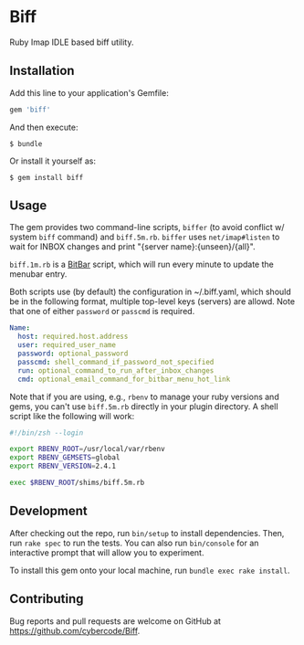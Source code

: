 # Biff

Ruby Imap IDLE based biff utility.

## Installation

Add this line to your application's Gemfile:

```ruby
gem 'biff'
```

And then execute:

    $ bundle

Or install it yourself as:

    $ gem install biff

## Usage

The gem provides two command-line scripts, `biffer` (to avoid conflict w/ system `biff` command) and `biff.5m.rb`. `biffer` uses `net/imap#listen` to wait for INBOX changes and print "{server name}:{unseen}/{all}".

`biff.1m.rb` is a [BitBar](https://getbitbar.com) script, which will run every minute to update the menubar entry.

Both scripts use (by default) the configuration in ~/.biff.yaml, which should be in the following format, multiple top-level keys (servers) are allowd. Note that one of either `password` or `passcmd` is required.

```yaml
Name:
  host: required.host.address
  user: required_user_name
  password: optional_password
  passcmd: shell_command_if_password_not_specified
  run: optional_command_to_run_after_inbox_changes
  cmd: optional_email_command_for_bitbar_menu_hot_link
```

Note that if you are using, e.g., `rbenv` to manage your ruby versions and gems, you can't use `biff.5m.rb` directly in your plugin directory. A shell script like the following will work:

``` zsh
#!/bin/zsh --login

export RBENV_ROOT=/usr/local/var/rbenv
export RBENV_GEMSETS=global
export RBENV_VERSION=2.4.1

exec $RBENV_ROOT/shims/biff.5m.rb
```
## Development

After checking out the repo, run `bin/setup` to install dependencies. Then, run `rake spec` to run the tests. You can also run `bin/console` for an interactive prompt that will allow you to experiment.

To install this gem onto your local machine, run `bundle exec rake install`.

## Contributing

Bug reports and pull requests are welcome on GitHub at https://github.com/cybercode/Biff.
